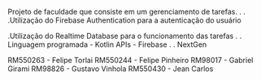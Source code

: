 Projeto de faculdade que consiste em um gerenciamento de tarefas.
.
.
.Utilização do Firebase Authentication para a autenticação do usuário

.Utilização do Realtime Database para o funcionamento das tarefas
.
.
Linguagem programada - Kotlin
APIs - Firebase
.
.
NextGen

RM550263 - Felipe Torlai
RM550244 - Felipe Pinheiro
RM98017  - Gabriel Girami
RM98826  - Gustavo Vinhola
RM550430 - Jean Carlos
